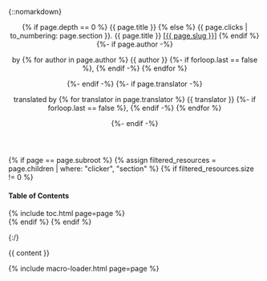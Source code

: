 <section id="{{ page.slug }}">

{::nomarkdown}

<header>
  <h{{ page.depth | plus: 1 }}>
    {% if page.depth == 0 %}
      {{ page.title }}
    {% else %}
      <span class="numbering">{{ page.clicks | to_numbering: page.section }}.</span>
      {{ page.title }}
      <a class="slug" href="{{ page.url | relative_url }}">[{{ page.slug }}]</a>
    {% endif %}
  </h{{ page.depth | plus: 1 }}>
  {%- if page.author -%}
  <p>
    by {% for author in page.author %}
      <span itemprop="author" itemscope itemtype="http://schema.org/Person">
      <span class="p-author h-card" itemprop="name">{{ author }}</span></span>
      {%- if forloop.last == false %}, {% endif -%}
    {% endfor %}
  </p>
  {%- endif -%}
  {%- if page.translator -%}
  <p>
    translated by {% for translator in page.translator %}
      <span itemprop="translator" itemscope itemtype="http://schema.org/Person">
      <span class="p-translator h-card" itemprop="name">{{ translator }}</span></span>
      {%- if forloop.last == false %}, {% endif -%}
    {% endfor %}
  </p>
  {%- endif -%}
</header>

{% if page == page.subroot %}
  {% assign filtered_resources = page.children | where: "clicker", "section" %}
  {% if filtered_resources.size != 0 %}
    <nav>
      <h4>Table of Contents</h4>
      {% include toc.html page=page %}
    </nav>
  {% endif %}
{% endif %}

{:/}

{{ content }}

</section>

{% include macro-loader.html page=page %}
